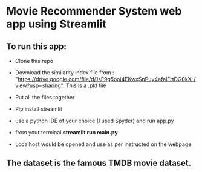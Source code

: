 # Movie Recommender System web app using Streamlit

## To run this app:
  * Clone this repo
  * Download the similarity index file from : "https://drive.google.com/file/d/1sF9g5ooi4EKwxSpPuy4efalFrtDG0kX-/view?usp=sharing". This is a .pkl file
  * Put all the files together
    
  * Pip install streamlit
  * use a python IDE of your choice (I used Spyder) and run app.py
  * from your terminal **streamlit run main.py** 
  * Localhost would be opened and use as per instructed on the webpage
  
 ## The dataset is the famous TMDB movie dataset.
